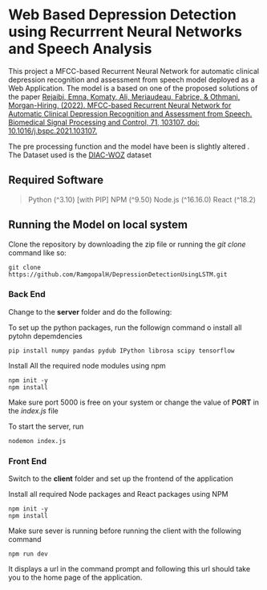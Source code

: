 # Web Based Depression Detection using Recurrrent Neural Networks and Speech Analysis

This project a MFCC-based Recurrent Neural Network for automatic clinical depression recognition 
and assessment from speech model deployed as a Web Application. The model is a based on one of the proposed solutions of the paper
[Rejaibi, Emna, Komaty, Ali, Meriaudeau, Fabrice, & Othmani, Morgan-Hiring. (2022). MFCC-based Recurrent Neural Network for Automatic Clinical Depression Recognition and Assessment from Speech. Biomedical Signal Processing and Control, 71, 103107. doi: 10.1016/j.bspc.2021.103107.](https://www.researchgate.net/publication/354324031_MFCC-based_Recurrent_Neural_Network_for_automatic_clinical_depression_recognition_and_assessment_from_speech/citations)

The pre processing function and the model have been is slightly altered . The Dataset used is the [DIAC-WOZ](https://dcapswoz.ict.usc.edu/) dataset

## Required Software

> Python (^3.10) [with PIP]
> NPM (^9.50)
> Node.js (^16.16.0)
> React (^18.2)

## Running the Model on local system

Clone the repository by downloading the zip file or running the *git clone* command like so:
```
git clone https://github.com/RamgopalH/DepressionDetectionUsingLSTM.git
```

### Back End
Change to the **server** folder and do the following:

To set up the python packages, run the followign command o install all pytohn depemdencies
```
pip install numpy pandas pydub IPython librosa scipy tensorflow
```

Install All the required node modules using npm
```
npm init -y
npm install
```

Make sure port 5000 is free on your system or change the value of **PORT** in the *index.js* file

To start the server, run
```
nodemon index.js
```
### Front End

Switch to the **client** folder and set up the frontend of the application

Install all required Node packages and React packages using NPM
```
npm init -y
npm install
```

Make sure sever is running before running the client with the following command
```
npm run dev
```

It displays a url in the command prompt and following this url should take you to the home page of the application.
